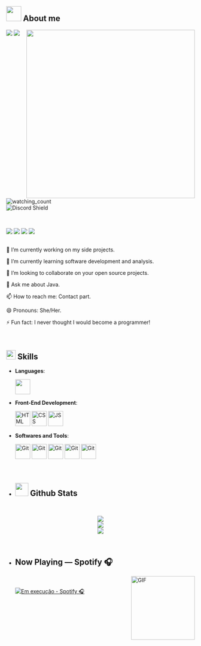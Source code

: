 ## <picture><img src = "https://user-images.githubusercontent.com/64439609/213525571-a0b12213-7e89-48df-a45f-153c78f3cf5e.png" width =40px></picture> **About me**

<picture> <img align="right" src="https://mir-s3-cdn-cf.behance.net/project_modules/disp/601014116770475.6068beff4640a.gif" width = 450px></picture>
 <p align="left">
    <div style="width: 150px;">
    <img src="https://img.shields.io/badge/Focus-Full Stack%20Development-dodgerblue" />
    <img src="https://img.shields.io/badge/Languages-Português and English-dodgerblue" />
     <img src="https://komarev.com/ghpvc/?username=Caroldgt&color=brightgreen" alt="watching_count" />
     <img src="https://discord.gg/N5P5YmqE" alt="Discord Shield"/>
      </div>
 
   
   ##
   <br>
   <div style="width: 120px;">
  <a href="https://portfolio-caroldgt.vercel.app/"><img src="https://img.shields.io/badge/-Caroldgt-3423A6?style=for-the-badge&logo=Google-Chrome&logoColor=white" /></a>
  <a href="https://br.linkedin.com/in/ana-carolina-daga-tavares-535252274"><img src="https://img.shields.io/badge/-Ana%20Carolina-0077B5?style=for-the-badge&logo=Linkedin&logoColor=white" /></a>
  <a href="caroldaga2@gmail.com"><img src="https://img.shields.io/badge/-caroldaga2@gmail.com-D14836?style=for-the-badge&logo=Gmail&logoColor=white" /></a>
  <a href="https://www.instagram.com/carol_dgt/"><img src="https://img.shields.io/badge/-Caroldgt-E4405F?style=for-the-badge&logo=Instagram&logoColor=white" /></a>
</div>



     
  
</p>

##
🔭 I’m currently working on my side projects.

🌱 I’m currently learning software development and analysis.

👯 I’m looking to collaborate on your open source projects.

💬 Ask me about Java.

📫 How to reach me: Contact part.

😄 Pronouns: She/Her.

⚡ Fun fact: I never thought I would become a programmer!

<br>

## <img src="https://media2.giphy.com/media/QssGEmpkyEOhBCb7e1/giphy.gif?cid=ecf05e47a0n3gi1bfqntqmob8g9aid1oyj2wr3ds3mg700bl&rid=giphy.gif" width ="25"><b> Skills</b>

<p align="center">

- **Languages**:

    <img src="https://user-images.githubusercontent.com/25181517/117201156-9a724800-adec-11eb-9a9d-3cd0f67da4bc.png" width="40" height="40" />
    
  
- **Front-End Development**:

   <img src="https://user-images.githubusercontent.com/64439609/212556407-f122dc0e-901c-4df7-960f-29a3b52c5349.png" width="40" height="40" alt="HTML" />
   <img src="https://user-images.githubusercontent.com/64439609/212556203-47a51702-fec1-4275-bafb-6afdea15b092.png" width="40" height="40" alt="CSS" />
   <img src="https://user-images.githubusercontent.com/64439609/212556085-e6f8391a-6f25-43d5-8bfe-818167047cfb.png" width="40" height="40" alt="JS"/>



- **Softwares and Tools**:

    <img src="https://user-images.githubusercontent.com/64439609/212556685-de9a7c04-31b0-43b6-af39-7c82ac13b321.png" width="40" height="40" alt="Git"/>
    <img src="https://user-images.githubusercontent.com/64439609/212556741-81407849-82c8-4926-854f-820e8a644375.png" width="40" height="40" alt="Git"/>
    <img src="https://user-images.githubusercontent.com/64439609/212556816-5f39489d-6cee-4f1c-997f-4d30a391287c.png" width="40" height="40" alt="Git"/>
    <img src="https://user-images.githubusercontent.com/64439609/212556802-77a65ec1-aa71-4272-b603-1a57d1914678.png" width="40" height="40" alt="Git"/>
    <img src="https://user-images.githubusercontent.com/25181517/189715289-df3ee512-6eca-463f-a0f4-c10d94a06b2f.png" width="40" height="40" alt="Git"/>



 

<br>
</p>


- ## <img src="https://media.giphy.com/media/iY8CRBdQXODJSCERIr/giphy.gif" width="35"><b> Github Stats </b>
<br>

<div align="center">

![](https://github-readme-stats.vercel.app/api?username=Caroldgt&theme=dracula&hide_border=false&include_all_commits=true&count_private=true)<br/>
![](https://github-readme-streak-stats.herokuapp.com/?user=Caroldgt&theme=dracula&hide_border=false)<br/>
![](https://github-readme-stats.vercel.app/api/top-langs/?username=Caroldgt&theme=dracula&hide_border=false&include_all_commits=true&count_private=true&layout=compact)

	
</a>
</div>
<br>

- ## Now Playing — Spotify 🎧
  <img align="right" alt="GIF" height="170px" src="https://media.giphy.com/media/J5B1Y8QZnzXXbLQIBu/giphy.gif" />
  <br>
    <p><a href="https://spotify-github-profile.vercel.app/api/view.svg?uid=31fqlks7endlrjl34z3kfrbwnjeu&cover_image=true&theme=natemoo-          re&show_offline=true&background_color=121212&interchange=true&bar_color=53b14f&bar_color_cover=false">
  <img src="https://spotify-github-profile.vercel.app/api/view.svg?uid=31fqlks7endlrjl34z3kfrbwnjeu&cover_image=true&theme=natemoo-re&show_offline=true&background_color=121212&interchange=true&bar_color=53b14f&bar_color_cover=false" alt="Em execução - Spotify 🎧" />
  </a></p>
  
<br>  
</p>
</div>

